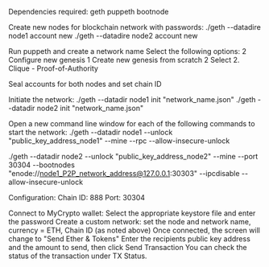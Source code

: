 Dependencies required:
geth
puppeth
bootnode

Create new nodes for blockchain network with passwords:
./geth --datadire node1 account new
./geth --datadire node2 account new

Run puppeth and create a network name
Select the following options:
2 Configure new genesis
1 Create new genesis from scratch
2 Select 2. Clique - Proof-of-Authority

Seal accounts for both nodes and set chain ID

Initiate the network:
./geth --datadir node1 init "network_name.json"
./geth --datadir node2 init "network_name.json"

Open a new command line window for each of the following commands to start the network:
./geth --datadir node1 --unlock "public_key_address_node1" --mine --rpc --allow-insecure-unlock

./geth --datadir node2 --unlock "public_key_address_node2" --mine --port 30304 --bootnodes "enode://node1_P2P_network_address@127.0.0.1:30303" --ipcdisable --allow-insecure-unlock

Configuration:
Chain ID: 888
Port: 30304

Connect to MyCrypto wallet:
Select the appropriate keystore file and enter the password
Create a custom network: set the node and network name, currency = ETH, Chain ID (as noted above)
Once connected, the screen will change to "Send Ether & Tokens"
Enter the recipients public key address and the amount to send, then click Send Transaction
You can check the status of the transaction under TX Status.

